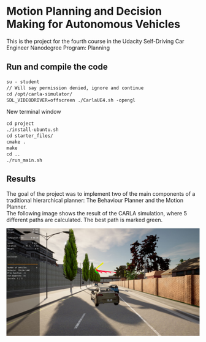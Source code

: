 # Motion Planning and Decision Making for Autonomous Vehicles

This is the project for the fourth course in the Udacity Self-Driving Car Engineer Nanodegree Program: Planning

## Run and compile the code
```
su - student
// Will say permission denied, ignore and continue 
cd /opt/carla-simulator/
SDL_VIDEODRIVER=offscreen ./CarlaUE4.sh -opengl

```

New terminal window
```
cd project
./install-ubuntu.sh
cd starter_files/
cmake .
make
cd ..
./run_main.sh
```

## Results
The goal of the project was to implement two of the main components of a traditional hierarchical planner: The Behaviour Planner and the Motion Planner.     
The following image shows the result of the CARLA simulation, where 5 different paths are calculated. The best path is marked green.

![image](img/results.png)




